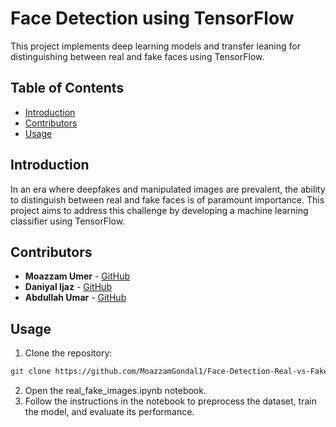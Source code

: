 # Face Detection using TensorFlow

This project implements deep learning models and transfer leaning for distinguishing between real and fake faces using TensorFlow.

## Table of Contents

- [Introduction](#introduction)
- [Contributors](#contributors)
- [Usage](#usage)

## Introduction

In an era where deepfakes and manipulated images are prevalent, the ability to distinguish between real and fake faces is of paramount importance. This project aims to address this challenge by developing a machine learning classifier using TensorFlow.

## Contributors

- **Moazzam Umer** - [GitHub](https://github.com/MoazzamGondal1)
- **Daniyal Ijaz** - [GitHub](https://github.com/Daniyal117)
- **Abdullah Umar** - [GitHub](https://github.com/abdxlahs)

## Usage

1. Clone the repository:

```bash
git clone https://github.com/MoazzamGondal1/Face-Detection-Real-vs-Fake.git
```
2. Open the real_fake_images.ipynb notebook.
3. Follow the instructions in the notebook to preprocess the dataset, train the model, and evaluate its performance.


